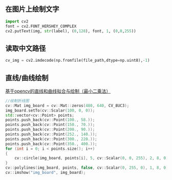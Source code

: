 ## 在图片上绘制文字
```python
import cv2
font = cv2.FONT_HERSHEY_COMPLEX
cv2.putText(img, str(label), (0,128), font, 1, (0,0,255))
```

## 读取中文路径
```python
cv_img = cv2.imdecode(np.fromfile(file_path,dtype=np.uint8),-1)
```

## 直线/曲线绘制
[基于opencv的直线和曲线拟合与绘制（最小二乘法）](https://blog.csdn.net/guduruyu/article/details/72866144)
```c++
//绘制折线图
cv::Mat img_board = cv::Mat::zeros(480, 640, CV_8UC3);
img_board.setTo(cv::Scalar(100, 0, 0));
std::vector<cv::Point> points;
points.push_back(cv::Point(100., 58.));
points.push_back(cv::Point(150., 70.));
points.push_back(cv::Point(200., 90.));
points.push_back(cv::Point(252., 140.));
points.push_back(cv::Point(300., 220.));
points.push_back(cv::Point(350., 400.));
for (int i = 0; i < points.size(); i++)
{
    cv::circle(img_board, points[i], 5, cv::Scalar(0, 0, 255), 2, 8, 0);
}
cv::polylines(img_board, points, false, cv::Scalar(0, 255, 0), 1, 8, 0);
cv::imshow("img_board", img_board);
```


